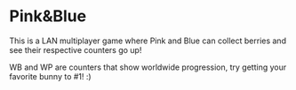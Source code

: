 # Pink&Blue

This is a LAN multiplayer game where Pink and Blue can collect berries and see their respective counters go up!

WB and WP are counters that show worldwide progression, try getting your favorite bunny to #1! :)
